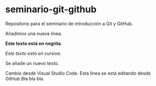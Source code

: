 # seminario-git-github

Repositorio para el seminario de introducción a Git y GitHub.

Añadimos una nueva línea.

**Este texto está en negrita**.

*Este texto está en cursiva*.

Se añade un nuevo texto.

Cambio desde Visual Studio Code.
Esta línea se está editando desde GitHub.Bla bla bla.
